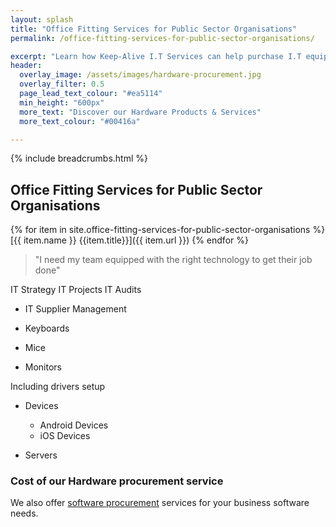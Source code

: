 ```yaml
---
layout: splash
title: "Office Fitting Services for Public Sector Organisations"
permalink: /office-fitting-services-for-public-sector-organisations/

excerpt: "Learn how Keep-Alive I.T Services can help purchase I.T equipment that's appropriate for your business with our I.T hardware procurement service."
header:
  overlay_image: /assets/images/hardware-procurement.jpg
  overlay_filter: 0.5 
  page_lead_text_colour: "#ea5114"
  min_height: "600px"
  more_text: "Discover our Hardware Products & Services"
  more_text_colour: "#00416a"

---
```


{% include breadcrumbs.html %}

## <i class="fas fa-microchip page-title-icon" aria-hidden="true"></i> Office Fitting Services for Public Sector Organisations

{% for item in site.office-fitting-services-for-public-sector-organisations %}
[{{ item.name }} {{item.title}}]({{ item.url }})
{% endfor %}

> "I need my team equipped with the right technology to get their job done"

IT Strategy
IT Projects
IT Audits

- IT Supplier Management


- Keyboards
- Mice
- Monitors

Including drivers setup

- Devices
    - Android Devices
    - iOS Devices

- Servers

### Cost of our Hardware procurement service


We also offer <a href="/">software procurement</a> services for your business software needs.
